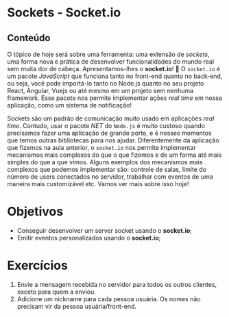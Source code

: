 # Sockets - Socket.io
## Conteúdo
O tópico de hoje será sobre uma ferramenta: uma extensão de _sockets_, uma forma nova e prática de desenvolver funcionalidades do mundo real sem muita dor de cabeça. Apresentamos-lhes o **socket.io**! 🎉
O `socket.io` é um pacote _JavaScript_ que funciona tanto no front-end quanto no back-end, ou seja, você pode importá-lo tanto no Node.js quanto no seu projeto React, Angular, Vuejs ou até mesmo em um projeto sem nenhuma framework. Esse pacote nos permite implementar ações _real time_ em nossa aplicação, como um sistema de notificação!

Sockets são um padrão de comunicação muito usado em aplicações _real time_. Contudo, usar o pacote _NET_ do `Node.js` é muito custoso quando precisamos fazer uma aplicação de grande porte, e é nesses momentos que temos outras bibliotecas para nos ajudar.
Diferentemente da aplicação que fizemos na aula anterior, o `socket.io` nos permite implementar mecanismos mais complexos do que o que fizemos e de um forma até mais simples do que a que vimos. Alguns exemplos dos mecanismos mais complexos que podemos implementar são: controle de salas, limite do número de users conectados no servidor, trabalhar com eventos de uma maneira mais customizável etc. Vamos ver mais sobre isso hoje!
# Objetivos
- Conseguir desenvolver um server socket usando o **socket.io**;
- Emitir eventos personalizados usando o **socket.io**;
# Exercícios
1. Envie a mensagem recebida no servidor para todos os outros clientes, exceto para quem a enviou.
2. Adicione um nickname para cada pessoa usuária. Os nomes não precisam vir da pessoa usuária/front-end.